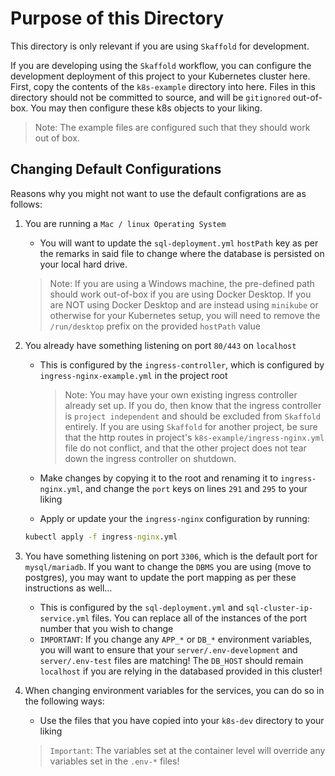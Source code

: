 # Purpose of this Directory

This directory is only relevant if you are using `Skaffold` for development.

If you are developing using the `Skaffold` workflow, you can configure
the development deployment of this project to your Kubernetes cluster here.
First, copy the contents of the `k8s-example` directory into here. Files in this
directory should not be committed to source, and will be `gitignored`
out-of-box. You may then configure these k8s objects to your liking.

> Note: The example files are configured such that they should work out of box.

## Changing Default Configurations

Reasons why you might not want to use the default configrations are as follows:

1. You are running a `Mac / linux Operating System`
    - You will want to update the `sql-deployment.yml` `hostPath` key as per
    the remarks in said file to change where the database is persisted on your
    local hard drive.

    > Note: If you are using a Windows machine, the pre-defined path should work out-of-box if you are using Docker Desktop. If you are NOT using Docker
    Desktop and are instead using `minikube` or otherwise for your Kubernetes
    setup, you will need to remove the `/run/desktop` prefix on the provided
    `hostPath` value

1. You already have something listening on port `80/443` on `localhost`

    - This is configured by the `ingress-controller`, which is configured by
    `ingress-nginx-example.yml` in the project root

      > Note: You may have your own existing ingress controller already set up.
      If you do, then know that the ingress controller is
      `project independent` and should be excluded from `Skaffold` entirely.
      If you are using `Skaffold` for another project, be sure that the
      http routes in project's `k8s-example/ingress-nginx.yml` file do not
      conflict, and that the other project does not tear down the
      ingress controller on shutdown.

    - Make changes by copying it to the root and renaming it to
    `ingress-nginx.yml`, and change the `port` keys on lines `291` and `295`
    to your liking
    - Apply or update your the `ingress-nginx` configuration by running:

    ```cmd
    kubectl apply -f ingress-nginx.yml
    ```

1. You have something listening on port `3306`, which is the default port for
  `mysql/mariadb`. If you want to change the `DBMS` you are using
  (move to postgres), you may want to update the port mapping as per these instructions as well...

    - This is configured by the `sql-deployment.yml` and
    `sql-cluster-ip-service.yml` files. You can replace all of the instances
    of the port number that you wish to change
    - `IMPORTANT`: If you change any `APP_*` or `DB_*` environment variables,
    you will want to ensure that your `server/.env-development` and `server/.env-test` files are matching! The `DB_HOST` should remain `localhost` if
    you are relying in the databased provided in this cluster!

1. When changing environment variables for the services, you can do so in the
following ways:
    - Use the files that you have copied into your `k8s-dev` directory
    to your liking

    > `Important`: The variables set at the container level will override any
    variables set in the `.env-*` files!